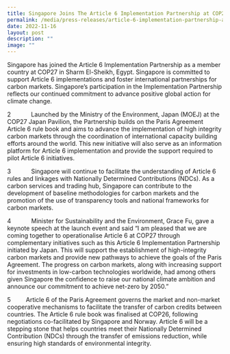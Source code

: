```yaml
---
title: Singapore Joins The Article 6 Implementation Partnership at COP27
permalink: /media/press-releases/article-6-implementation-partnership-at-cop27/
date: 2022-11-16
layout: post
description: ""
image: ""
---
```

Singapore has joined the Article 6 Implementation Partnership as a member country at COP27 in Sharm El-Sheikh, Egypt. Singapore is committed to support Article 6 implementations and foster international partnerships for carbon markets. Singapore’s participation in the Implementation Partnership reflects our continued commitment to advance positive global action for climate change. 

2            Launched by the Ministry of the Environment, Japan (MOEJ) at the COP27 Japan Pavilion, the Partnership builds on the Paris Agreement Article 6 rule book and aims to advance the implementation of high integrity carbon markets through the coordination of international capacity building efforts around the world. This new initiative will also serve as an information platform for Article 6 implementation and provide the support required to pilot Article 6 initiatives.

3            Singapore will continue to facilitate the understanding of Article 6 rules and linkages with Nationally Determined Contributions (NDCs). As a carbon services and trading hub, Singapore can contribute to the development of baseline methodologies for carbon markets and the promotion of the use of transparency tools and national frameworks for carbon markets.

4            Minister for Sustainability and the Environment, Grace Fu, gave a keynote speech at the launch event and said “I am pleased that we are coming together to operationalise Article 6 at COP27 through complementary initiatives such as this Article 6 Implementation Partnership initiated by Japan. This will support the establishment of high-integrity carbon markets and provide new pathways to achieve the goals of the Paris Agreement. The progress on carbon markets, along with increasing support for investments in low-carbon technologies worldwide, had among others given Singapore the confidence to raise our national climate ambition and announce our commitment to achieve net-zero by 2050.”

5         Article 6 of the Paris Agreement governs the market and non-market cooperative mechanisms to facilitate the transfer of carbon credits between countries. The Article 6 rule book was finalised at COP26, following negotiations co-facilitated by Singapore and Norway. Article 6 will be a stepping stone that helps countries meet their Nationally Determined Contribution (NDCs) through the transfer of emissions reduction, while ensuring high standards of environmental integrity.